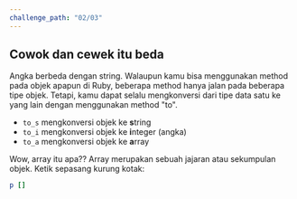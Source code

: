 ```yaml
---
challenge_path: "02/03"
---
```


## Cowok dan cewek itu beda

Angka berbeda dengan string. Walaupun kamu bisa menggunakan method pada objek apapun di Ruby, beberapa method hanya jalan pada beberapa tipe objek. Tetapi, kamu dapat selalu mengkonversi dari tipe data satu ke yang lain dengan menggunakan method "to".

- `to_s` mengkonversi objek ke **s**tring
- `to_i` mengkonversi objek ke **i**nteger (angka)
- `to_a` mengkonversi objek ke **a**rray

Wow, array itu apa?? Array merupakan sebuah jajaran atau sekumpulan objek. Ketik sepasang kurung kotak: 

```ruby
p []
```
